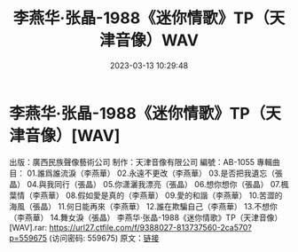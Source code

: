 ﻿---
title: 李燕华·张晶-1988《迷你情歌》TP（天津音像）WAV
date: 2023-03-13 10:29:48
categories: WAV车载音乐、镜像
tags: 华语中文
---
# 李燕华·张晶-1988《迷你情歌》TP（天津音像）[WAV]

出版：廣西民族聲像藝術公司
制作：天津音像有限公司
編號：AB-1055
專輯曲目：
01.誰爲誰流淚（李燕華）
02.永遠不更改（李燕華）
03.是否把我遺忘（張晶）
04.與我同行（張晶）
05.你潇灑我漂亮（張晶）
06.想你想你（張晶）
07.楓葉情（李燕華）
08.假如愛是真的（李燕華）
09.愛的和諧（李燕華）
10.苦澀的海風（張晶）
11.何日能再來（李燕華）
12.誰在欺騙自己（李燕華）
13.不想你（李燕華）
14.舞女淚（張晶）
李燕华·张晶-1988《迷你情歌》TP（天津音像）[WAV].rar: https://url27.ctfile.com/f/9388027-813737560-2ca570?p=559675
(访问密码: 559675)
原文：[链接](https://blog.sina.com.cn/s/blog_1647c7e76010310zi.html)
